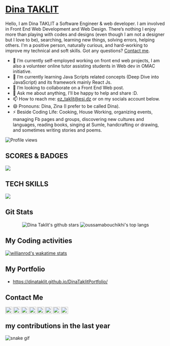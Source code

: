 # [Dina TAKLIT](https://dinataklit.github.io/DinaTaklitPortfolio/)

Hello, I am Dina TAKLIT a  Software Engineer & web developer. I am involved in Front End Web Development and Web Design.
There’s nothing I enjoy more than playing with codes and designs (even though I am not a designer but I love to be), searching, learning new things, solving errors, helping others.
I'm a positive person, naturally curious, and hard-working to improve my technical and soft skills.
Got any questions? [Contact me](ez_taklit@esi.dz).

- 🔭 I’m currently self-employed working on front end web projects, I am also a volunteer online tutor assisting students in Web dev in OMAC initiative.
- 🌱 I’m currently learning Java Scripts related concepts (Deep Dive into JavaScript) and its framework mainly React Js.
- 👯 I’m looking to collaborate on a Front End Web post.
- 💬 Ask me about anything, I'll be happy to help and share :D.
- 📫 How to reach me: ez_taklit@esi.dz or on my socials account below.
- 😄 Pronouns: Dina, Zina (I prefer to be called Dina).
- ⚡ Beside Coding Life: Cooking, House Working, organizing events, managing Fb pages and groups, discovering new cultures and languages, reading books, singing at Sumle, handcrafting or drawing, and sometimes writing stories and poems.

![Profile views](https://komarev.com/ghpvc/?username=DinaTaklit&color=d73d4e)

<!-- <a href="https://stackexchange.com/users/6304107"><img src="https://stackexchange.com/users/flair/6304107.png?theme=dark" width="208" height="58" alt="profile for DINA TAKLIT on Stack Exchange, a network of free, community-driven Q&amp;A sites" title="profile for DINA TAKLIT on Stack Exchange, a network of free, community-driven Q&amp;A sites"></a> -->

## SCORES & BADGES

<img
  src="https://cr-ss-service.azurewebsites.net/api/ScreenShot?widget=summary&username=DinaTaklit&branding=false"
/>

## TECH SKILLS
<img
  src="https://cr-skills-chart-widget.azurewebsites.net/api/api?username=DinaTaklit&width=840&height=200&skills=JavaScript,HTML,CSS,SCSS,Bootstrap,TypeScript,JSON,Python,Gulp,SASS,ReactJS,NodeJS,Shell,Flask,Batchfile"
/>

## Git Stats

<p align='center'>
  <img align="center" src="https://github-readme-stats.vercel.app/api?username=DinaTaklit&bg_color=071A2C&icon_color=d73d4e&show_icons=true&count_private=true&theme=tokyonight&line_height=27&text_color=FFFFFF" alt="Dina Taklit's github stars"/>

  <img align="center" src="https://github-readme-stats.vercel.app/api/top-langs/?username=DinaTaklit&langs_count=8&layout=compact&bg_color=071A2C&text_color=FFFFFF" alt="oussamabouchikhi's top langs"/>
</p>

## My Coding activities

[![willianrod's wakatime stats](https://github-readme-stats.vercel.app/api/wakatime?username=dinataklit)](https://github.com/anuraghazra/github-readme-stats)

## My Portfolio 

- https://dinataklit.github.io/DinaTaklitPortfolio/

## Contact Me 


<a href="https://www.linkedin.com/in/dina-taklit//">
  <img align="left" alt="Dina TAKLIT' LinkedIn" width="22px" src="https://cdn.jsdelivr.net/npm/simple-icons@v3/icons/linkedin.svg" />
</a>
<a href="https://www.facebook.com/dina.taklit/">
  <img align="left" alt="Dina TAKLIT | Facebook" width="22px" src="https://cdn.jsdelivr.net/npm/simple-icons@3.11.0/icons/facebook.svg" />
</a>
<a href="https://www.youtube.com/channel/UCx4gIbgyVpcAZwAnKEUfJVA/">
  <img align="left" alt="Dina TAKLIT | Youtube" width="22px" src="https://cdn.jsdelivr.net/npm/simple-icons@3.11.0/icons/youtube.svg" />
</a>
<a href="https://www.quora.com/profile/Dina-Taklit/">
  <img align="left" alt="Dina TAKLIT | Quora" width="22px" src="https://cdn.jsdelivr.net/npm/simple-icons@3.11.0/icons/quora.svg" />
</a>
<a href="https://medium.com/@DinaTAKLIT">
  <img align="left" alt="Dina TAKLIT | Medium" width="22px" src="https://cdn.jsdelivr.net/npm/simple-icons@3.11.0/icons/medium.svg" />
</a>
<a href="https://github.com/DinaTaklit">
  <img align="left" alt="Dina TAKLIT | Github" width="22px" src="https://cdn.jsdelivr.net/npm/simple-icons@v3/icons/github.svg" />
</a>

<a href="https://stackoverflow.com/users/9039646/dina-taklit">
  <img align="left" alt="Dina TAKLIT | Stack Overflow" width="22px" src="https://cdn.jsdelivr.net/npm/simple-icons@3.11.0/icons/stackoverflow.svg" />
</a>

<a href="https://codepen.io/DinaTAKLIT">
  <img align="left" alt="Dina TAKLIT | Codepen" width="22px" src="https://cdn.jsdelivr.net/npm/simple-icons@3.11.0/icons/codepen.svg" />
</a>
<br/>

## my contributions in the last year
 ![snake gif](https://github.com/DinaTaklit/DinaTaklit/blob/output/github-contribution-grid-snake.gif)
<br/>

